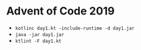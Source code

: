 # Advent of Code 2019

- `kotlinc day1.kt -include-runtime -d day1.jar`
- `java -jar day1.jar`
- `ktlint -F day1.kt` 